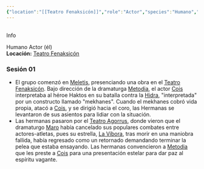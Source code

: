 ```yaml
---
{"location":"[[Teatro Fenaksicón]]","role":"Actor","species":"Humano","pronouns":"él","reference":"","description":"Humano Actor (él)","statblock":"[[Plebeyo]]","patron":"","type":"Personas","dg-publish":true,"dg-publish-dm":true,"permalink":"/personas/cois/","dgPassFrontmatter":true}
---
```


<p><span><div data-callout-metadata="" data-callout-fold="" data-callout="info" class="callout node-insert-event"><div class="callout-title" dir="auto"><div class="callout-icon"><svg width="16" height="16"></svg></div><div class="callout-title-inner">Info</div></div><div class="callout-content">
<p dir="auto">Humano Actor (él)<br>
<strong>Locación:</strong> <a data-tooltip-position="top" aria-label="Lugares/Teatro Fenaksicón.md" data-href="Lugares/Teatro Fenaksicón.md" href="Lugares/Teatro Fenaksicón.md" class="internal-link" target="_blank" rel="noopener nofollow">Teatro Fenaksicón</a></p>
</div></div></span></p><h3><span>Sesión 01</span></h3><p><ul class="dataview dataview-ul dataview-result-list-root-ul"><li class="dataview-result-list-li"><span>El grupo comenzó en <a data-tooltip-position="top" aria-label="Lugares/Meletis" data-href="Lugares/Meletis" href="Lugares/Meletis" class="internal-link" target="_blank" rel="noopener nofollow">Meletis</a>, presenciando una obra en el <a data-tooltip-position="top" aria-label="Lugares/Teatro Fenaksicón" data-href="Lugares/Teatro Fenaksicón" href="Lugares/Teatro Fenaksicón" class="internal-link" target="_blank" rel="noopener nofollow">Teatro Fenaksicón</a>. Bajo dirección de la dramaturga <a data-tooltip-position="top" aria-label="Personas/Metodia" data-href="Personas/Metodia" href="Personas/Metodia" class="internal-link" target="_blank" rel="noopener nofollow">Metodia</a>, el actor <a data-tooltip-position="top" aria-label="Personas/Cois" data-href="Personas/Cois" href="Personas/Cois" class="internal-link" target="_blank" rel="noopener nofollow">Cois</a> interpretaba al héroe Haktos en su batalla contra la <a data-tooltip-position="top" aria-label="Statblocks/Hidra" data-href="Statblocks/Hidra" href="Statblocks/Hidra" class="internal-link" target="_blank" rel="noopener nofollow">Hidra</a>, "interpretada" por un constructo llamado "mekhanes". Cuando el mekhanes cobró vida propia, atacó a <a data-tooltip-position="top" aria-label="Personas/Cois" data-href="Personas/Cois" href="Personas/Cois" class="internal-link" target="_blank" rel="noopener nofollow">Cois</a>, y se dirigió hacia el coro, las Hermanas se levantaron de sus asientos para lidiar con la situación.</span></li><li class="dataview-result-list-li"><span>Las hermanas pasaron por el <a data-tooltip-position="top" aria-label="Lugares/Teatro Agorrus" data-href="Lugares/Teatro Agorrus" href="Lugares/Teatro Agorrus" class="internal-link" target="_blank" rel="noopener nofollow">Teatro Agorrus</a>, donde vieron que el dramaturgo <a data-tooltip-position="top" aria-label="Personas/Maro" data-href="Personas/Maro" href="Personas/Maro" class="internal-link" target="_blank" rel="noopener nofollow">Maro</a> había cancelado sus populares combates entre actores-atletas, pues su estrella, <a data-tooltip-position="top" aria-label="Personas/La Víbora" data-href="Personas/La Víbora" href="Personas/La Víbora" class="internal-link" target="_blank" rel="noopener nofollow">La Víbora</a>, tras morir en una maniobra fallida, había regresado como un retornado demandando terminar la pelea que estaba ensayando. Las hermanas convencieron a <a data-tooltip-position="top" aria-label="Personas/Metodia" data-href="Personas/Metodia" href="Personas/Metodia" class="internal-link" target="_blank" rel="noopener nofollow">Metodia</a> que les preste a <a data-tooltip-position="top" aria-label="Personas/Cois" data-href="Personas/Cois" href="Personas/Cois" class="internal-link" target="_blank" rel="noopener nofollow">Cois</a> para una presentación estelar para dar paz al espíritu vagante.</span></li></ul></p>